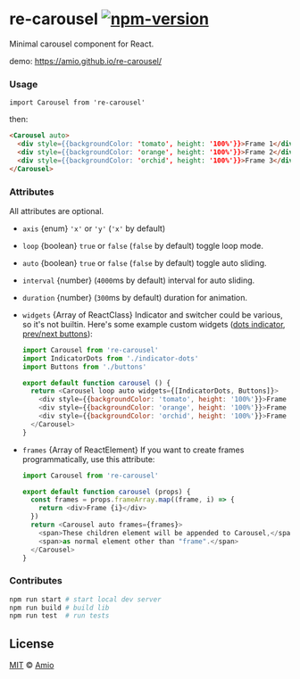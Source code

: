 # re-carousel [![npm-version][npm-badge]][npm-link]

Minimal carousel component for React.

demo: https://amio.github.io/re-carousel/

### Usage

`import Carousel from 're-carousel'`

then:

```html
<Carousel auto>
  <div style={{backgroundColor: 'tomato', height: '100%'}}>Frame 1</div>
  <div style={{backgroundColor: 'orange', height: '100%'}}>Frame 2</div>
  <div style={{backgroundColor: 'orchid', height: '100%'}}>Frame 3</div>
</Carousel>
```

### Attributes

All attributes are optional.

- `axis` {enum} `'x'` or `'y'` (`'x'` by default)
- `loop` {boolean} `true` or `false` (`false` by default) toggle loop mode.
- `auto` {boolean} `true` or `false` (`false` by default) toggle auto sliding.
- `interval` {number} (`4000`ms by default) interval for auto sliding.
- `duration` {number} (`300`ms by default) duration for animation.
- `widgets` {Array of ReactClass} Indicator and switcher could be various,
  so it's not builtin. Here's some example custom widgets
  ([dots indicator](src/indicator-dots.js),
  [prev/next buttons](src/buttons.js)):

  ```javascript
  import Carousel from 're-carousel'
  import IndicatorDots from './indicator-dots'
  import Buttons from './buttons'

  export default function carousel () {
    return <Carousel loop auto widgets={[IndicatorDots, Buttons]}>
      <div style={{backgroundColor: 'tomato', height: '100%'}}>Frame 1</div>
      <div style={{backgroundColor: 'orange', height: '100%'}}>Frame 2</div>
      <div style={{backgroundColor: 'orchid', height: '100%'}}>Frame 3</div>
    </Carousel>
  }
  ```
- `frames` {Array of ReactElement} If you want to create frames programmatically,
  use this attribute:

  ```javascript
  import Carousel from 're-carousel'

  export default function carousel (props) {
    const frames = props.frameArray.map((frame, i) => {
      return <div>Frame {i}</div>
    })
    return <Carousel auto frames={frames}>
      <span>These children element will be appended to Carousel,</span>
      <span>as normal element other than "frame".</span>
    </Carousel>
  }
  ```

### Contributes

```bash
npm run start # start local dev server
npm run build # build lib
npm run test  # run tests
```

## License

[MIT][mit] © [Amio][author]

[npm-badge]:https://badgen.net/npm/v/re-carousel
[npm-link]: https://www.npmjs.com/package/re-carousel
[mit]:      http://opensource.org/licenses/MIT
[author]:   http://github.com/amio
